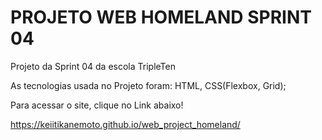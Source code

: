 # PROJETO WEB HOMELAND SPRINT 04

Projeto da Sprint 04 da escola TripleTen

As tecnologias usada no Projeto foram: 
            HTML, CSS(Flexbox, Grid);

Para acessar o site, clique no Link abaixo!

https://keiitikanemoto.github.io/web_project_homeland/



